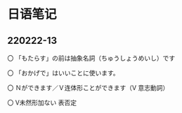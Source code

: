 # 日语笔记

## 220222-13

〇 「もたらす」の前は抽象名詞（ちゅうしょうめいし）です

〇 「おかげで」はいいことに使います。

〇 Ｎができます／Ｖ连体形ことができます（V 意志動詞）

〇 V未然形加ない 表否定

